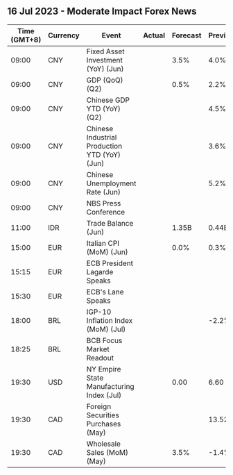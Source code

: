 ## 16 Jul 2023 - Moderate Impact Forex News
| Time (GMT+8) | Currency | Event | Actual | Forecast | Previous |
|------|----------|-------|--------|----------|----------|
| 09:00 | CNY | Fixed Asset Investment (YoY) (Jun) |  | 3.5% | 4.0% |
| 09:00 | CNY | GDP (QoQ) (Q2) |  | 0.5% | 2.2% |
| 09:00 | CNY | Chinese GDP YTD (YoY) (Q2) |  |  | 4.5% |
| 09:00 | CNY | Chinese Industrial Production YTD (YoY) (Jun) |  |  | 3.6% |
| 09:00 | CNY | Chinese Unemployment Rate (Jun) |  |  | 5.2% |
| 09:00 | CNY | NBS Press Conference |  |  |  |
| 11:00 | IDR | Trade Balance (Jun) |  | 1.35B | 0.44B |
| 15:00 | EUR | Italian CPI (MoM) (Jun) |  | 0.0% | 0.3% |
| 15:15 | EUR | ECB President Lagarde Speaks |  |  |  |
| 15:30 | EUR | ECB's Lane Speaks |  |  |  |
| 18:00 | BRL | IGP-10 Inflation Index (MoM) (Jul) |  |  | -2.2% |
| 18:25 | BRL | BCB Focus Market Readout |  |  |  |
| 19:30 | USD | NY Empire State Manufacturing Index (Jul) |  | 0.00 | 6.60 |
| 19:30 | CAD | Foreign Securities Purchases (May) |  |  | 13.52B |
| 19:30 | CAD | Wholesale Sales (MoM) (May) |  | 3.5% | -1.4% |
